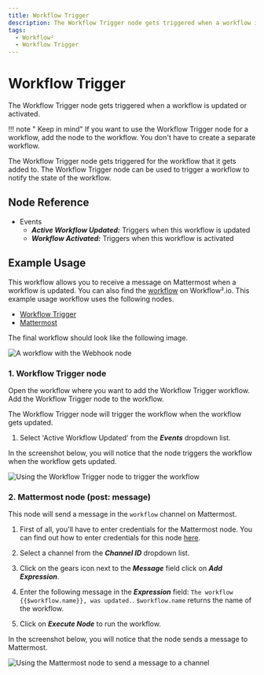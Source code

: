 ```yaml
---
title: Workflow Trigger
description: The Workflow Trigger node gets triggered when a workflow is updated or activated.
tags:
  - Workflow²
  - Workflow Trigger
---
```


# Workflow Trigger

The Workflow Trigger node gets triggered when a workflow is updated or activated.

!!! note " Keep in mind"
    If you want to use the Workflow Trigger node for a workflow, add the node to the workflow. You don't have to create a separate workflow.


The Workflow Trigger node gets triggered for the workflow that it gets added to. The Workflow Trigger node can be used to trigger a workflow to notify the state of the workflow.

## Node Reference

- Events
    - ***Active Workflow Updated:*** Triggers when this workflow is updated
    - ***Workflow Activated:*** Triggers when this workflow is activated

## Example Usage

This workflow allows you to receive a message on Mattermost when a workflow is updated. You can also find the [workflow](https://WF².io/workflows/1059) on Workflow².io. This example usage workflow uses the following nodes.
- [Workflow Trigger]()
- [Mattermost](/workflow/integrations/nodes/workflow-nodes-base.mattermost/)

The final workflow should look like the following image.

![A workflow with the Webhook node](/_images/integrations/core-nodes/workflowtrigger/workflow.png)

### 1. Workflow Trigger node

Open the workflow where you want to add the Workflow Trigger workflow. Add the Workflow Trigger node to the workflow.

The Workflow Trigger node will trigger the workflow when the workflow gets updated.

1. Select 'Active Workflow Updated' from the ***Events*** dropdown list.

In the screenshot below, you will notice that the node triggers the workflow when the workflow gets updated.

![Using the Workflow Trigger node to trigger the workflow](/_images/integrations/core-nodes/workflowtrigger/workflowtrigger_node.png)

### 2. Mattermost node (post: message)

This node will send a message in the `workflow` channel on Mattermost.

1. First of all, you'll have to enter credentials for the Mattermost node. You can find out how to enter credentials for this node [here](/workflow/integrations/credentials/mattermost/).
2. Select a channel from the ***Channel ID*** dropdown list.
3. Click on the gears icon next to the ***Message*** field click on ***Add Expression***.

4. Enter the following message in the ***Expression*** field: `The workflow {{$workflow.name}}, was updated.`. `$workflow.name` returns the name of the workflow.
5. Click on ***Execute Node*** to run the workflow.

In the screenshot below, you will notice that the node sends a message to Mattermost.

![Using the Mattermost node to send a message to a channel](/_images/integrations/core-nodes/workflowtrigger/mattermost_node.png)
